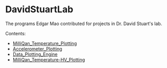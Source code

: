 # DavidStuartLab
The programs Edgar Mao contributed for projects in Dr. David Stuart's lab.

Contents:
 - [MilliQan_Temperature_Plotting](https://github.com/EdgarMao/DavidStuartLab/tree/master/MilliQan_Temperature_Plotting)
 - [Accelerometer_Plotting](https://github.com/EdgarMao/DavidStuartLab/tree/master/Accelerometer_Plotting)
 - [Data_Plotting_Engine](https://github.com/EdgarMao/DavidStuartLab/tree/master/Data_Plotting_Engine)
 - [MilliQan_Temperature-HV_Plotting](https://github.com/EdgarMao/DavidStuartLab/tree/master/MilliQan_Temperature-HV_Plotting)
